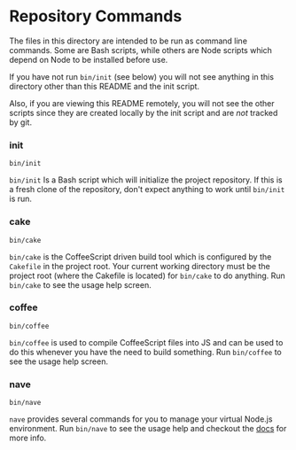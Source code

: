 Repository Commands
===================
The files in this directory are intended to be run as command line commands.
Some are Bash scripts, while others are Node scripts which depend on Node to be
installed before use.

If you have not run `bin/init` (see below) you will not see anything in this
directory other than this README and the init script.

Also, if you are viewing this README remotely, you will not see the other
scripts since they are created locally by the init script and are *not* tracked
by git.

### init

    bin/init

`bin/init` Is a Bash script which will initialize the project repository. If
this is a fresh clone of the repository, don't expect anything to work until
`bin/init` is run.

### cake

    bin/cake

`bin/cake` is the CoffeeScript driven build tool which is configured by the
`Cakefile` in the project root. Your current working directory must be the
project root (where the Cakefile is located) for `bin/cake` to do anything. Run
`bin/cake` to see the usage help screen.

### coffee

    bin/coffee

`bin/coffee` is used to compile CoffeeScript files into JS and can be used to
do this whenever you have the need to build something. Run `bin/coffee` to see
the usage help screen.

### nave

    bin/nave

`nave` provides several commands for you to manage your virtual Node.js
environment.  Run `bin/nave` to see the usage help and checkout the
[docs](https://github.com/isaacs/nave) for more info.
